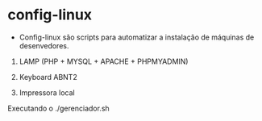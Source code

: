 # config-linux
- Config-linux são scripts para automatizar a instalação de máquinas de desenvedores.

1) LAMP (PHP + MYSQL + APACHE + PHPMYADMIN)

2) Keyboard ABNT2

3) Impressora local

Executando o ./gerenciador.sh
